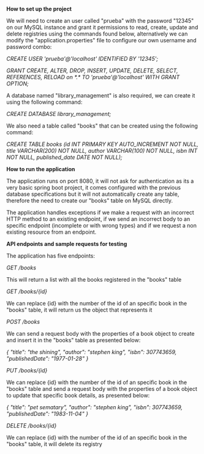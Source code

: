 **How to set up the project**


We will need to create an user called "prueba" with the password "12345" on our MySQL instance and grant it permissions to read, create, update and delete registries using the commands found below, alternatively we can modify the "application.properties" file to configure our own username and password combo:


*CREATE USER 'prueba'@'localhost' IDENTIFIED BY '12345';*

*GRANT CREATE, ALTER, DROP, INSERT, UPDATE, DELETE, SELECT, REFERENCES, RELOAD on \*.\* TO 'prueba'@'localhost' WITH GRANT OPTION;*


A database named "library_management" is also required, we can create it using the following command:


*CREATE DATABASE library_management;*


We also need a table called "books" that can be created using the following command:


*CREATE TABLE books*
*(id INT PRIMARY KEY AUTO_INCREMENT NOT NULL,*
*title VARCHAR(200) NOT NULL,*
*author VARCHAR(100) NOT NULL,*
*isbn INT NOT NULL,*
*published_date DATE NOT NULL);*


**How to run the application**

The application runs on port 8080, it will not ask for authentication as its a very basic spring boot project, it comes configured with the previous database specifications but it will not automatically create any table, therefore the need to create our "books" table on MySQL directly.

The application handles exceptions if we make a request with an incorrect HTTP method to an existing endpoint, if we send an incorrect body to an specific endpoint (incomplete or with wrong types) and if we request a non existing resource from an endpoint.


**API endpoints and sample requests for testing**


The application has five endpoints:


*GET /books*

This will return a list with all the books registered in the "books" table


*GET /books/{id}*

We can replace {id} with the number of the id of an specific book in the "books" table, it will return us the object that represents it


*POST /books*

We can send a request body with the properties of a book object to create and insert it in the "books" table as presented below:

*{*
*"title": "the shining",*
*"author": "stephen king",*
*"isbn": 307743659,*
*"publishedDate": "1977-01-28"*
*}*


*PUT /books/{id}*

We can replace {id} with the number of the id of an specific book in the "books" table and send a request body with the properties of a book object to update that specific book details, as presented below:

*{*
*"title": "pet sematary",*
*"author": "stephen king",*
*"isbn": 307743659,*
*"publishedDate": "1983-11-04"*
*}*


*DELETE /books/{id}*

We can replace {id} with the number of the id of an specific book in the "books" table, it will delete its registry
